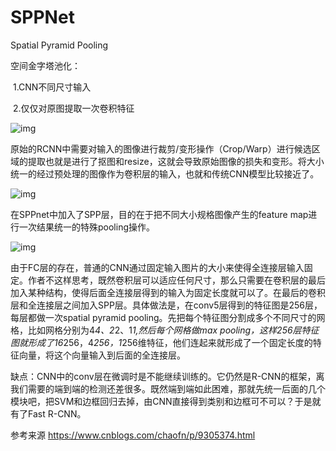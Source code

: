# SPPNet

Spatial Pyramid Pooling

空间金字塔池化：

​				1.CNN不同尺寸输入

​				2.仅仅对原图提取一次卷积特征

![img](https://upload-images.jianshu.io/upload_images/9389734-3707bfd126b9d417.png?imageMogr2/auto-orient/strip%7CimageView2/2/w/975/format/webp)

原始的RCNN中需要对输入的图像进行裁剪/变形操作（Crop/Warp）进行候选区域的提取也就是进行了抠图和resize，这就会导致原始图像的损失和变形。将大小统一的经过预处理的图像作为卷积层的输入，也就和传统CNN模型比较接近了。

![img](https://upload-images.jianshu.io/upload_images/9389734-03e1aea9357d38c2.png?imageMogr2/auto-orient/strip%7CimageView2/2/w/990/format/webp)

在SPPnet中加入了SPP层，目的在于把不同大小规格图像产生的feature map进行一次结果统一的特殊pooling操作。

![img](https://upload-images.jianshu.io/upload_images/9389734-27d55911c18c1eee.png?imageMogr2/auto-orient/strip%7CimageView2/2/w/653/format/webp)

由于FC层的存在，普通的CNN通过固定输入图片的大小来使得全连接层输入固定。作者不这样思考，既然卷积层可以适应任何尺寸，那么只需要在卷积层的最后加入某种结构，使得后面全连接层得到的输入为固定长度就可以了。在最后的卷积层和全连接层之间加入SPP层。具体做法是，在conv5层得到的特征图是256层，每层都做一次spatial pyramid pooling。先把每个特征图分割成多个不同尺寸的网格，比如网格分别为4*4、2*2、1*1,然后每个网格做max pooling，这样256层特征图就形成了16*256，4*256，1*256维特征，他们连起来就形成了一个固定长度的特征向量，将这个向量输入到后面的全连接层。



缺点：CNN中的conv层在微调时是不能继续训练的。它仍然是R-CNN的框架，离我们需要的端到端的检测还差很多。既然端到端如此困难，那就先统一后面的几个模块吧，把SVM和边框回归去掉，由CNN直接得到类别和边框可不可以？于是就有了Fast R-CNN。



参考来源 https://www.cnblogs.com/chaofn/p/9305374.html
